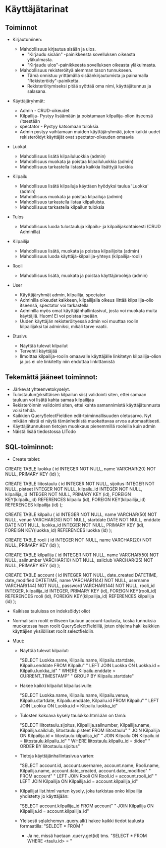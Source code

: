 # Käyttäjätarinat

## Toiminnot
- Kirjautuminen:
  * Mahdollisuus kirjautua sisään ja ulos.
    - "Kirjaudu sisään" -painikkeesta sovelluksen oikeasta yläkulmasta.
    - "Kirjaudu ulos"-painikkeesta sovelluksen oikeasta yläkulmasta.
  * Mahdollisuus rekisteröityä alemman tason tunnukseen. 
    - Tämä onnistuu yrittämällä sisäänkirjautumista ja painamalla "Rekisteröidy"-painiketta.
    - Rekisteröitymiseksi pitää syöttää oma nimi, käyttäjätunnus ja salasana.

- Käyttäjäryhmät:
	* Admin		- CRUD-oikeudet
	* Kilpailija- Pystyy lisäämään ja poistamaan kilpailija-olion itseensä /itsestään
	* spectator - Pystyy katsomaan tuloksia.
	* Admin pystyy vaihtamaan muiden käyttäjäryhmää, joten kaikki uudet rekisteröidyt käyttäjät ovat spectator-oikeuden omaavia

- Luokat
  * Mahdollisuus lisätä kilpailuluokkia (admin)
  * Mahdollisuus muokata ja poistaa kilpailuluokkia (admin)
  * Mahdollisuus tarkastella listasta kaikkia lisättyjä luokkia

- Kilpailu
  * Mahdollisuus lisätä kilpailuja käyttäen hyödyksi taulua 'Luokka' (admin)
  * Mahdollisuus muokata ja poistaa kilpailuja (admin)
  * Mahdollisuus tarkastella listaa kilpailuista.
  * Mahdollisuus tarkastella kilpailun tuloksia

- Tulos
  * Mahdollisuus luoda tulostauluja kilpailu- ja kilpailijakohtaisesti (CRUD Adminilla)

- Kilpailija
  * Mahdollisuus lisätä, muokata ja poistaa kilpailijoita (admin)
  * Mahdollisuus luoda käyttäjä-kilpailija-yhteys (kilpailija-rooli)

- Rooli
  * Mahdollisuus lisätä, muokata ja poistaa käyttäjärooleja (admin)

- User
  * Käyttäjäryhmät admin, kilpailija, spectator
  * Adminilla oikeudet kaikkeen, kilpailijalla oikeus liittää kilpailija-olio itseensä, spectator voi tarkastella
  * Adminilla myös omat käyttäjänhallintasivut, josta voi muokata muita käyttäjiä. Huom! Ei voi poistaa itseään.
  * Uuden käyttäjän rekisteröityessä admin voi muuttaa roolin kilpailijaksi tai adminiksi, mikäli tarve vaatii.

- Etusivu
  * Näyttää tulevat kilpailut
  * Tervehtii käyttäjää 
  * Ilmoittaa kilpailija-roolin omaavalle käyttäjälle linkitetyn kilpailija-olion ja jos ei ole linkitetty niin ehdottaa linkittämistä

## Tekemättä jääneet toiminnot:
- Järkevät yhteenvetokyselyt.
- Tulostaulun(yksittäisen kilpailun siis) validointi siten, ettei samaan tauluun voi lisätä kahta samaa kilpailijaa
- Rekisteröinnin validointi siten, ettei kahta samannimistä käyttäjätunnusta voisi tehdä.
- Kaikkien QuerySelectFieldien edit-toiminnallisuuden oletusarvo. Nyt mikään niistä ei näytä tämänhetkistä muokattavaa arvoa automaattisesti.
- Käyttäjätunnuksen tietojen muokkaus pienemmillä rooleilla kuin admin
- Näistä lisää tiedostossa LITodo

## SQL-toiminnot:
- Create tablet:

CREATE TABLE luokka (
	id INTEGER NOT NULL, 
	name VARCHAR(20) NOT NULL, 
	PRIMARY KEY (id)
);

CREATE TABLE liitostaulu (
	id INTEGER NOT NULL, 
	sijoitus INTEGER NOT NULL, 
	pisteet INTEGER NOT NULL, 
	kilpailu_id INTEGER NOT NULL, 
	kilpailija_id INTEGER NOT NULL, 
	PRIMARY KEY (id), 
	FOREIGN KEY(kilpailu_id) REFERENCES kilpailu (id), 
	FOREIGN KEY(kilpailija_id) REFERENCES kilpailija (id)
);

CREATE TABLE kilpailu (
	id INTEGER NOT NULL, 
	name VARCHAR(50) NOT NULL, 
	venue VARCHAR(30) NOT NULL, 
	startdate DATE NOT NULL, 
	enddate DATE NOT NULL, 
	luokka_id INTEGER NOT NULL, 
	PRIMARY KEY (id), 
	FOREIGN KEY(luokka_id) REFERENCES luokka (id)
);

CREATE TABLE rooli (
	id INTEGER NOT NULL, 
	name VARCHAR(20) NOT NULL, 
	PRIMARY KEY (id)
);

CREATE TABLE kilpailija (
	id INTEGER NOT NULL, 
	name VARCHAR(50) NOT NULL, 
	sailnumber VARCHAR(10) NOT NULL, 
	sailclub VARCHAR(25) NOT NULL, 
	PRIMARY KEY (id)
);

CREATE TABLE account (
	id INTEGER NOT NULL, 
	date_created DATETIME, 
	date_modified DATETIME, 
	name VARCHAR(144) NOT NULL, 
	username VARCHAR(144) NOT NULL, 
	password VARCHAR(144) NOT NULL, 
	rooli_id INTEGER, 
	kilpailija_id INTEGER, 
	PRIMARY KEY (id), 
	FOREIGN KEY(rooli_id) REFERENCES rooli (id), 
	FOREIGN KEY(kilpailija_id) REFERENCES kilpailija (id)
);

- Kaikissa tauluissa on indeksöidyt oliot
- Normalisoin roolit erilliseen tauluun account-taulusta, koska tunnuksia muokatessa haen roolit QuerySelectFieldillä,
joten ohjelma haki kaikkien käyttäjien yksilölliset roolit selectfieldiin.

- Muut:
  * Näyttää tulevat kilpailut:

    "SELECT Luokka.name, Kilpailu.name, Kilpailu.startdate, Kilpailu.enddate FROM Kilpailu"
	    " LEFT JOIN Luokka ON Luokka.id = Kilpailu.luokka_id"
		" WHERE Kilpailu.enddate > CURRENT_TIMESTAMP"
		" GROUP BY Kilpailu.startdate"

  * Hakee kaikki kilpailut kilpailusivulle:

    "SELECT Luokka.name, Kilpailu.name, Kilpailu.venue, Kilpailu.startdate, Kilpailu.enddate, Kilpailu.id FROM Kilpailu"
				" LEFT JOIN Luokka ON Luokka.id = Kilpailu.luokka_id"

  * Tulosten kokoava kysely taulukko.html:ään on tämä:

    "SELECT liitostaulu.sijoitus, Kilpailija.sailnumber, Kilpailija.name, Kilpailija.sailclub, liitostaulu.pisteet FROM liitostaulu"
      " JOIN Kilpailija ON Kilpailija.id = liitostaulu.kilpailija_id"
      " JOIN Kilpailu ON Kilpailu.id = liitostaulu.kilpailu_id"
      " WHERE liitostaulu.kilpailu_id = :iidee"
      " ORDER BY liitostaulu.sijoitus"

  * Tietoja käyttäjänhallintasivua varten:

    "SELECT account.id, account.username, account.name, Rooli.name, Kilpailija.name, account.date_created, account.date_modified"
			" FROM account"
			" LEFT JOIN Rooli ON Rooli.id = account.rooli_id"
			" LEFT JOIN Kilpailija ON Kilpailija.id = account.kilpailija_id"
  
  * Kilpailijat list.html varten kysely, joka tarkistaa onko kilpailija yhdistetty jo käyttäjään:

    "SELECT account.kilpailija_id FROM account"
		" JOIN Kilpailija ON Kilpailija.id = account.kilpailija_id"

  * Yleisesti sqlalchemyn .query.all() hakee kaikki tiedot taulusta formaatilla:
    "SELECT * FROM <taulu>"
    - Ja ne, missä haetaan .query.get(id) tms.
    "SELECT * FROM <taulu>
      WHERE <taulu.id> = <id>"


